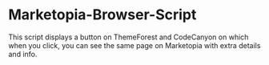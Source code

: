 Marketopia-Browser-Script
=========================

This script displays a button on ThemeForest and CodeCanyon on which when you click, you can see the same page on Marketopia with extra details and info.
